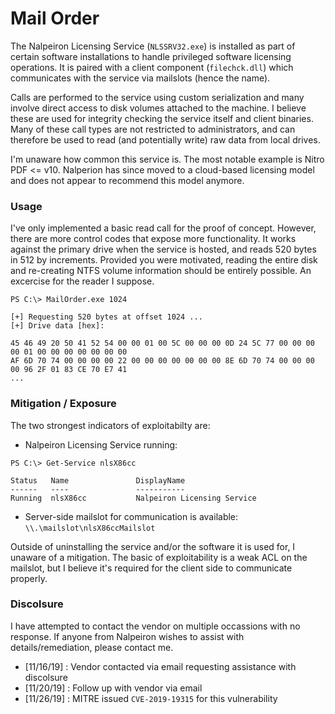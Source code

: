 # Mail Order

The Nalpeiron Licensing Service (`NLSSRV32.exe`) is installed as part of certain software installations to handle privileged software licensing operations. It is paired with a client component (`filechck.dll`) which communicates with the service via mailslots (hence the name).

Calls are performed to the service using custom serialization and many involve direct access to disk volumes attached to the machine. I believe these are used for integrity checking the service itself and client binaries. Many of these call types are not restricted to administrators, and can therefore be used to read (and potentially write) raw data from local drives.

I'm unaware how common this service is. The most notable example is Nitro PDF <= v10. Nalperion has since moved to a cloud-based licensing model and does not appear to recommend this model anymore.

### Usage

I've only implemented a basic read call for the proof of concept. However, there are more control codes that expose more functionality. It works against the primary drive when the service is hosted, and reads 520 bytes in 512 by increments. Provided you were motivated, reading the entire disk and re-creating NTFS volume information should be entirely possible. An excercise for the reader I suppose.

```
PS C:\> MailOrder.exe 1024

[+] Requesting 520 bytes at offset 1024 ...
[+] Drive data [hex]:

45 46 49 20 50 41 52 54 00 00 01 00 5C 00 00 00 0D 24 5C 77 00 00 00 00 01 00 00 00 00 00 00 00
AF 6D 70 74 00 00 00 00 22 00 00 00 00 00 00 00 8E 6D 70 74 00 00 00 00 96 2F 01 83 CE 70 E7 41
...
```

### Mitigation / Exposure

The two strongest indicators of exploitabilty are:

- Nalpeiron Licensing Service running:
```
PS C:\> Get-Service nlsX86cc

Status   Name               DisplayName
------   ----               -----------
Running  nlsX86cc           Nalpeiron Licensing Service
```

- Server-side mailslot for communication is available: `\\.\mailslot\nlsX86ccMailslot`

Outside of uninstalling the service and/or the software it is used for, I unaware of a mitigation. The basic of exploitability is a weak ACL on the mailslot, but I believe it's required for the client side to communicate properly.

### Discolsure

I have attempted to contact the vendor on multiple occassions with no response. If anyone from Nalpeiron wishes to assist with details/remediation, please contact me.

- [11/16/19] : Vendor contacted via email requesting assistance with discolsure
- [11/20/19] : Follow up with vendor via email
- [11/26/19] : MITRE issued `CVE-2019-19315` for this vulnerability 
